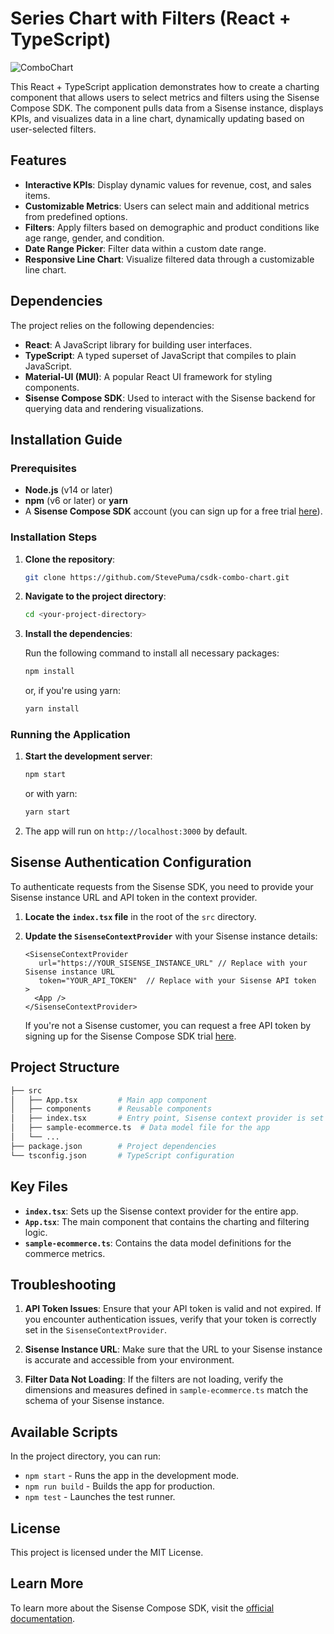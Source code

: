 # Series Chart with Filters (React + TypeScript)

![ComboChart](https://github.com/user-attachments/assets/47ae2993-73e9-4a86-8c5e-fb6dddf64c39)


This React + TypeScript application demonstrates how to create a charting component that allows users to select metrics and filters using the Sisense Compose SDK. The component pulls data from a Sisense instance, displays KPIs, and visualizes data in a line chart, dynamically updating based on user-selected filters.

## Features

- **Interactive KPIs**: Display dynamic values for revenue, cost, and sales items.
- **Customizable Metrics**: Users can select main and additional metrics from predefined options.
- **Filters**: Apply filters based on demographic and product conditions like age range, gender, and condition.
- **Date Range Picker**: Filter data within a custom date range.
- **Responsive Line Chart**: Visualize filtered data through a customizable line chart.

## Dependencies

The project relies on the following dependencies:

- **React**: A JavaScript library for building user interfaces.
- **TypeScript**: A typed superset of JavaScript that compiles to plain JavaScript.
- **Material-UI (MUI)**: A popular React UI framework for styling components.
- **Sisense Compose SDK**: Used to interact with the Sisense backend for querying data and rendering visualizations.

## Installation Guide

### Prerequisites

- **Node.js** (v14 or later)
- **npm** (v6 or later) or **yarn**
- A **Sisense Compose SDK** account (you can sign up for a free trial [here](https://www.sisense.com/platform/compose-sdk-free-trial/)).

### Installation Steps

1. **Clone the repository**:

   ```bash
   git clone https://github.com/StevePuma/csdk-combo-chart.git
   ```

2. **Navigate to the project directory**:

   ```bash
   cd <your-project-directory>
   ```

3. **Install the dependencies**:

   Run the following command to install all necessary packages:

   ```bash
   npm install
   ```

   or, if you're using yarn:

   ```bash
   yarn install
   ```

### Running the Application

1. **Start the development server**:

   ```bash
   npm start
   ```

   or with yarn:

   ```bash
   yarn start
   ```

2. The app will run on `http://localhost:3000` by default.

## Sisense Authentication Configuration

To authenticate requests from the Sisense SDK, you need to provide your Sisense instance URL and API token in the context provider.

1. **Locate the `index.tsx` file** in the root of the `src` directory.
   
2. **Update the `SisenseContextProvider`** with your Sisense instance details:

   ```tsx
   <SisenseContextProvider
      url="https://YOUR_SISENSE_INSTANCE_URL" // Replace with your Sisense instance URL
      token="YOUR_API_TOKEN"  // Replace with your Sisense API token
   >
     <App />
   </SisenseContextProvider>
   ```

   If you're not a Sisense customer, you can request a free API token by signing up for the Sisense Compose SDK trial [here](https://www.sisense.com/platform/compose-sdk-free-trial/).

## Project Structure

```bash
├── src
│   ├── App.tsx         # Main app component
│   ├── components      # Reusable components
│   ├── index.tsx       # Entry point, Sisense context provider is set here
│   ├── sample-ecommerce.ts  # Data model file for the app
│   └── ...
├── package.json        # Project dependencies
└── tsconfig.json       # TypeScript configuration
```

## Key Files

- **`index.tsx`**: Sets up the Sisense context provider for the entire app.
- **`App.tsx`**: The main component that contains the charting and filtering logic.
- **`sample-ecommerce.ts`**: Contains the data model definitions for the commerce metrics.

## Troubleshooting

1. **API Token Issues**: Ensure that your API token is valid and not expired. If you encounter authentication issues, verify that your token is correctly set in the `SisenseContextProvider`.

2. **Sisense Instance URL**: Make sure that the URL to your Sisense instance is accurate and accessible from your environment.

3. **Filter Data Not Loading**: If the filters are not loading, verify the dimensions and measures defined in `sample-ecommerce.ts` match the schema of your Sisense instance.

## Available Scripts

In the project directory, you can run:

- `npm start` - Runs the app in the development mode.
- `npm run build` - Builds the app for production.
- `npm test` - Launches the test runner.

## License

This project is licensed under the MIT License.

## Learn More

To learn more about the Sisense Compose SDK, visit the [official documentation](https://sisense.dev/).
